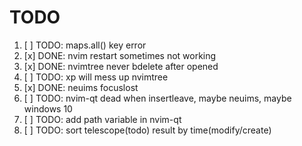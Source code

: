# TODO

1. [ ] TODO: maps.all() key error
2. [x] DONE: nvim restart sometimes not working
3. [x] DONE: nvimtree never bdelete after opened
4. [ ] TODO: <leader>xp will mess up nvimtree
5. [x] DONE: neuims focuslost
6. [ ] TODO: nvim-qt dead when insertleave, maybe neuims, maybe windows 10
7. [ ] TODO: add path variable in nvim-qt
8. [ ] TODO: sort telescope(todo) result by time(modify/create)
